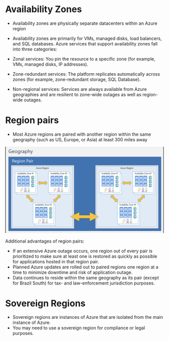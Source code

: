 # Availability Zones

- Availability zones are physically separate datacenters within an Azure region

- Availability zones are primarily for VMs, managed disks, load balancers, and SQL databases. Azure services that support availability zones fall into three categories:

- Zonal services: You pin the resource to a specific zone (for example, VMs, managed disks, IP addresses).
- Zone-redundant services: The platform replicates automatically across zones (for example, zone-redundant storage, SQL Database).
- Non-regional services: Services are always available from Azure geographies and are resilient to zone-wide outages as well as region-wide outages.

# Region pairs

- Most Azure regions are paired with another region within the same geography (such as US, Europe, or Asia) at least 300 miles away

![alt text](image-3.png)

Additional advantages of region pairs:
- If an extensive Azure outage occurs, one region out of every pair is prioritized to make sure at least one is restored as quickly as possible for applications hosted in that region pair.
- Planned Azure updates are rolled out to paired regions one region at a time to minimize downtime and risk of application outage.
- Data continues to reside within the same geography as its pair (except for Brazil South) for tax- and law-enforcement jurisdiction purposes.

# Sovereign Regions

- Sovereign regions are instances of Azure that are isolated from the main instance of Azure. 
- You may need to use a sovereign region for compliance or legal purposes.